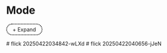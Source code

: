 # Mode

<style>
/* ╭━━━☆━━━╮  FLOAT FRAMES (Figure / Seealso) */
.float-frame {
    border: 1px solid #ccc;
    background-color: #f9f9f9;
    position: relative;
    padding: 10px 14px;
    margin: 15px;
    font-family: sans-serif;
    font-size: 14px;
    line-height: 1.5;
}

/* Floated figure (image/code block) */
.float-frame.figure-style {
    float: right;
    width: 35%;
    text-align: center;
}

/* Floated seealso (text-only callout) */
.float-frame.seealso-style {
    float: right;
    width: 45%;
    max-width: 400px;
    min-width: 200px;
    text-align: left;
    white-space: normal;
    box-shadow: 0 2px 4px rgba(0,0,0,0.1);
}

/* Responsive override */
@media (max-width: 768px) {
    .float-frame {
        float: none !important;
        display: block;
        width: 95vw !important;
        max-width: 95vw !important;
        margin: 10px auto;
    }
}

/* ╭━━━☆━━━╮  BLOCKQUOTES */
blockquote {
    border-left: 2px solid #999;
    padding-left: 1em;
    margin-left: 0;
    margin-right: 0;
    color: #444;
    font-style: italic;
    background: none;
}

blockquote a {
    text-decoration: none;
    font-style: normal;
    color: #333;
    border-bottom: 1px dotted #aaa;
}

blockquote a:hover {
    color: #000;
    border-bottom: 1px solid #555;
}

/* ╭━━━☆━━━╮  COLLAPSIBLE <details> BLOCKS */
.custom-details summary {
    list-style: none;
    cursor: pointer;
    font-weight: normal;
    display: inline-block;
    padding: 5px 15px;
    border: 2px dotted black;
    border-radius: 20px;
    text-align: center;
    transition: color 0.3s ease-in-out;
}

.custom-details summary:hover {
    color: lightgray;
}

.custom-details summary::-webkit-details-marker {
    display: none;
}

/* ╭━━━☆━━━╮  NESTED QUOTES INSIDE DETAILS */
.quote-content {
    border-left: 4px solid #ccc;
    padding-left: 10px;
    color: #555;
    font-style: italic;
    margin-top: 15px;
}

.quote-content details {
    margin-top: 10px;
}

.quote-content summary {
    font-weight: bold;
    cursor: pointer;
}

/* so-so- def Container that floats right with image and caption */
.float-right {
    float: right;
    width: 35%;
    height: auto;
    margin-left: 15px;
    border: 1px solid #ccc;
    padding: 5px;
    text-align: center;
    font-size: 12px;
    background-color: #f9f9f9;
    position: relative;
}

/* Image itself */
.float-right img {
    width: 100%;
    height: auto;
    display: block;
}

/* Magnify icon overlay */
.image-bubble.layered-icon {
    position: absolute;
    bottom: 8px;
    right: 8px;
    width: 12px;
    height: 10px;
    background: none;
    padding: 0;
    cursor: pointer;
    z-index: 5;
}

/* Larger screen rectangle */
.large-icon {
    position: absolute;
    width: 100%;
    height: 100%;
    background-color: #ddd;
    border: 1px solid #888;
    border-radius: 2px;
}

/* Smaller screen at 7 o'clock */
.small-icon {
    position: absolute;
    width: 50%;
    height: 50%;
    background-color: #aaa;
    border: 1px solid #666;
    border-radius: 2px;
    bottom: -1px;
    left: -1px;
}

.image-bubble.layered-icon:hover .large-icon {
    background-color: #007BFF;
    border-color: #0056b3;
}

.image-bubble.layered-icon:hover .small-icon {
    background-color: white;
    border-color: #007BFF;
}

/* Scoped variant for seealso boxes */
.float-frame.seealso-style {
    float: right; 
    display: inline-block;
    width: 190px;
    max-width: 190px;
    min-width: 100px;
    height: auto;
    border: 1px solid #ccc;
    padding: 6px 10px;
    font-size: 13px;
    background-color: #f9f9f9;
    position: relative;
    text-align: center;
    margin: 15px;
    white-space: nowrap;
}

/* Responsive fallback */
@media (max-width: 768px) {
    .float-frame.seealso-style {
        float: none !important;
        display: block;
        width: 95vw !important;
        max-width: 95vw !important;
        margin: 10px auto;
        white-space: normal;
    }
}
</style>

<details class="custom-details">
  <summary>+ Expand</summary>

  <iframe src="pdfs/ecosystem-nature.pdf" width="100%" height="1000px" style="border:none"></iframe>

  <blockquote class="quote-content">
    <details>
      <summary>Analysis</summary>
      <p>In designing the scenery and costumes...</p>
    </details>
    <p>-- <a href="https://www.gutenberg.org/cache/epub/887/pg887-images.html#page221">The Truth of Masks 🎭</a></p>
  </blockquote>
</details>

<script>
  document.addEventListener("DOMContentLoaded", function() {
    const details = document.querySelector(".custom-details");
    const summary = details.querySelector("summary");

    details.addEventListener("toggle", function() {
      summary.textContent = details.open ? "- Collapse" : "+ Expand";
    });
  });
</script>
<p></p>
<p></p> # flick 20250422034842-wLXd
# flick 20250422040656-jJeN
